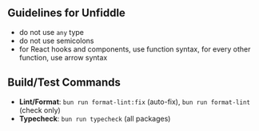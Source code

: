 ## Guidelines for Unfiddle
- do not use `any` type
- do not use semicolons
- for React hooks and components, use function syntax, for every other function, use arrow syntax

## Build/Test Commands
- **Lint/Format**: `bun run format-lint:fix` (auto-fix), `bun run format-lint` (check only)
- **Typecheck**: `bun run typecheck` (all packages)